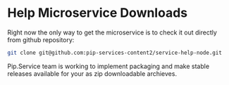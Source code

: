 # Help Microservice Downloads

Right now the only way to get the microservice is to check it out directly from github repository:

```bash
git clone git@github.com:pip-services-content2/service-help-node.git
```

Pip.Service team is working to implement packaging and make stable releases available for your 
as zip downloadable archieves.